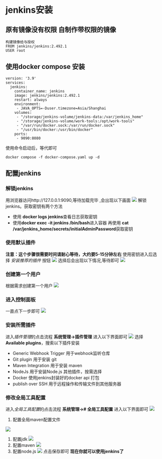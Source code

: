 # jenkins安装
## 原有镜像没有权限 自制作带权限的镜像
```
构建镜像给与授权
FROM jenkins/jenkins:2.492.1
USER root
```
## 使用docker compose 安装
```
version: '3.9'
services:
  jenkins:
    container_name: jenkins
    image: jenkins/jenkins:2.492.1
    restart: always
    environment:
     - JAVA_OPTS=-Duser.timezone=Asia/Shanghai
    volumes:
     - "/storage/jenkins-volume/jenkins-data:/var/jenkins_home"
     - "/storage/jenkins-volume/work-tools:/opt/work-tools"
     - "/var/run/docker.sock:/var/run/docker.sock"
     - "/usr/bin/docker:/usr/bin/docker"
    ports:
     - 9090:8080
```
使用命令启动后，等代即可  
```
docker compose -f docker-compose.yaml up -d
```
## 配置jenkins
### 解锁jenkins
用浏览器访问http://127.0.0.1:9090,等待加载完毕 ,会出现以下画面
![](./image/jenkins-install/0.png)
解锁jenkins。获取密钥有两个方法
- 使用 **docker logs jenkins**查看日志获取密钥
- 使用**docker exec -it jenkins /bin/bash**进入容器 再使用 **cat /var/jenkins_home/secrets/initialAdminPassword**获取密钥
### 使用默认插件
**注意：这个步骤很需要时间请耐心等待，大约要5-15分钟左右**
使用密钥进入后选择 *安装推荐的插件*  按钮
![](./image/jenkins-install/1.png)
选择后会出现以下情况,等待即可
![](./image/jenkins-install/2.png)
### 创建第一个用户
根据需求创建第一个用户
![](./image/jenkins-install/3.png)
### 进入控制面板
一直点下一步即可
![](./image/jenkins-install/4.png)
### 安装所需插件
进入*插件管理*的点击流程
**系统管理->插件管理**
进入以下界面即可
![](./image/jenkins-install/5.png)
选择 **Available plugins**，搜索以下插件安装
- Generic Webhook Trigger 用于webhook监听仓库
- Git plugin 用于安装 git
- Maven Integration 用于安装 maven
- NodeJs 用于安装Node.js
其他插件，按需选择
- Docker 使用jenkins封装好的docker api 打包
- publish over SSH 用于远程操作和传输文件到其他服务器
### 修改全局工具配置
进入*全局工具配置*的点击流程
**系统管理-># 全局工具配置**
进入以下界面即可
![](./image/jenkins-install/6.png)
1. 配置全局maven配置文件

![](./image/jenkins-install/7.png)
 1. 配置jdk
 ![](./image/jenkins-install/8.png)
 2. 配置maven
 ![](./image/jenkins-install/9.png)
 3. 配置node.js
 ![](./image/jenkins-install/10.png)
 点击保存即可 **现在你就可以使用jenkins了**